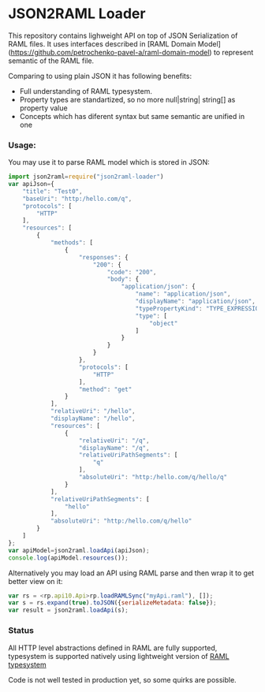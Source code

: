 # JSON2RAML Loader

This repository contains lighweight API on top of JSON Serialization of RAML files. It uses interfaces described in [RAML Domain Model] (https://github.com/petrochenko-pavel-a/raml-domain-model) to represent semantic of the RAML file.

Comparing to using plain JSON it has following benefits:
* Full understanding of RAML typesystem.
* Property types are standartized, so no more null|string| string[] as property value
* Concepts which has diferent syntax but same semantic are unified in one

### Usage:

You may use it to parse RAML model which is stored in JSON:

```javascript
import json2raml=require("json2raml-loader")
var apiJson={
    "title": "Test0",
    "baseUri": "http:/hello.com/q",
    "protocols": [
        "HTTP"
    ],
    "resources": [
        {
            "methods": [
                {
                    "responses": {
                        "200": {
                            "code": "200",
                            "body": {
                                "application/json": {
                                    "name": "application/json",
                                    "displayName": "application/json",
                                    "typePropertyKind": "TYPE_EXPRESSION",
                                    "type": [
                                        "object"
                                    ]
                                }
                            }
                        }
                    },
                    "protocols": [
                        "HTTP"
                    ],
                    "method": "get"
                }
            ],
            "relativeUri": "/hello",
            "displayName": "/hello",
            "resources": [
                {
                    "relativeUri": "/q",
                    "displayName": "/q",
                    "relativeUriPathSegments": [
                        "q"
                    ],
                    "absoluteUri": "http:/hello.com/q/hello/q"
                }
            ],
            "relativeUriPathSegments": [
                "hello"
            ],
            "absoluteUri": "http:/hello.com/q/hello"
        }
    ]
};
var apiModel=json2raml.loadApi(apiJson);
console.log(apiModel.resources());
```

Alternatively you may load an API using RAML parse and then wrap it to get better view on it:
```javascript
var rs = <rp.api10.Api>rp.loadRAMLSync("myApi.raml"), []);
var s = rs.expand(true).toJSON({serializeMetadata: false});
var result = json2raml.loadApi(s);
```

### Status 

All HTTP level abstractions defined in RAML are fully supported, typesystem is supported natively using lightweight version of [RAML typesystem](https://github.com/petrochenko-pavel-a/raml-typesystem-light)

Code is not well tested in production yet, so some quirks are possible.

